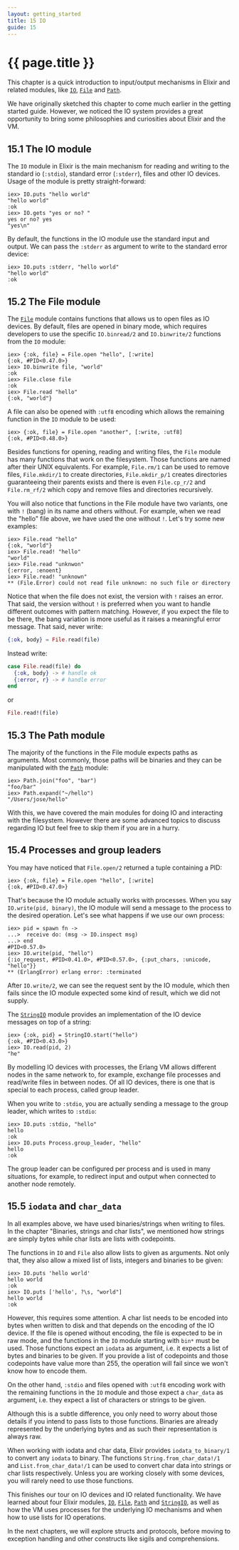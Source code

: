 ```yaml
---
layout: getting_started
title: 15 IO
guide: 15
---
```


# {{ page.title }}

This chapter is a quick introduction to input/output mechanisms in Elixir and related modules, like [`IO`](/docs/stable/IO.html), [`File`](/docs/stable/File.html) and [`Path`](/docs/stable/Path.html).

We have originally sketched this chapter to come much earlier in the getting started guide. However, we noticed the IO system provides a great opportunity to bring some philosophies and curiosities about Elixir and the VM.

## 15.1 The IO module

The `IO` module in Elixir is the main mechanism for reading and writing to the standard io (`:stdio`), standard error (`:stderr`), files and other IO devices. Usage of the module is pretty straight-forward:

```iex
iex> IO.puts "hello world"
"hello world"
:ok
iex> IO.gets "yes or no? "
yes or no? yes
"yes\n"
```

By default, the functions in the IO module use the standard input and output. We can pass the `:stderr` as argument to write to the standard error device:

```iex
iex> IO.puts :stderr, "hello world"
"hello world"
:ok
```

## 15.2 The File module

The [`File`](/docs/stable/File.html) module contains functions that allows us to open files as IO devices. By default, files are opened in binary mode, which requires developers to use the specific `IO.binread/2` and `IO.binwrite/2` functions from the `IO` module:

```iex
iex> {:ok, file} = File.open "hello", [:write]
{:ok, #PID<0.47.0>}
iex> IO.binwrite file, "world"
:ok
iex> File.close file
:ok
iex> File.read "hello"
{:ok, "world"}
```

A file can also be opened with `:utf8` encoding which allows the remaining function in the `IO` module to be used:

```iex
iex> {:ok, file} = File.open "another", [:write, :utf8]
{:ok, #PID<0.48.0>}
```

Besides functions for opening, reading and writing files, the `File` module has many functions that work on the filesystem. Those functions are named after their UNIX equivalents. For example, `File.rm/1` can be used to remove files, `File.mkdir/1` to create directories, `File.mkdir_p/1` creates directories guaranteeing their parents exists and there is even `File.cp_r/2` and `File.rm_rf/2` which copy and remove files and directories recursively.

You will also notice that functions in the File module have two variants, one with `!` (bang) in its name and others without. For example, when we read the "hello" file above, we have used the one without `!`. Let's try some new examples:

```iex
iex> File.read "hello"
{:ok, "world"}
iex> File.read! "hello"
"world"
iex> File.read "unknwon"
{:error, :enoent}
iex> File.read! "unknown"
** (File.Error) could not read file unknown: no such file or directory
```

Notice that when the file does not exist, the version with `!` raises an error. That said, the version without `!` is preferred when you want to handle different outcomes with pattern matching. However, if you expect the file to be there, the bang variation is more useful as it raises a meaningful error message. That said, never write:

```elixir
{:ok, body} = File.read(file)
```

Instead write:

```elixir
case File.read(file) do
  {:ok, body} -> # handle ok
  {:error, r} -> # handle error
end
```

or

```elixir
File.read!(file)
```

## 15.3 The Path module

The majority of the functions in the File module expects paths as arguments. Most commonly, those paths will be binaries and they can be manipulated with the [`Path`](/docs/stable/Path.html) module:

```iex
iex> Path.join("foo", "bar")
"foo/bar"
iex> Path.expand("~/hello")
"/Users/jose/hello"
```

With this, we have covered the main modules for doing IO and interacting with the filesystem. However there are some advanced topics to discuss regarding IO but feel free to skip them if you are in a hurry.

## 15.4 Processes and group leaders

You may have noticed that `File.open/2` returned a tuple containing a PID:

```iex
iex> {:ok, file} = File.open "hello", [:write]
{:ok, #PID<0.47.0>}
```

That's because the IO module actually works with processes. When you say `IO.write(pid, binary)`, the IO module will send a message to the process to the desired operation. Let's see what happens if we use our own process:

```iex
iex> pid = spawn fn ->
...>  receive do: (msg -> IO.inspect msg)
...> end
#PID<0.57.0>
iex> IO.write(pid, "hello")
{:io_request, #PID<0.41.0>, #PID<0.57.0>, {:put_chars, :unicode, "hello"}}
** (ErlangError) erlang error: :terminated
```

After `IO.write/2`, we can see the request sent by the IO module, which then fails since the IO module expected some kind of result, which we did not supply.

The [`StringIO`](/docs/stable/StringIO.html) module provides an implementation of the IO device messages on top of a string:

```iex
iex> {:ok, pid} = StringIO.start("hello")
{:ok, #PID<0.43.0>}
iex> IO.read(pid, 2)
"he"
```

By modelling IO devices with processes, the Erlang VM allows different nodes in the same network to, for example, exchange file processes and read/write files in between nodes. Of all IO devices, there  is one that is special to each process, called group leader.

When you write to `:stdio`, you are actually sending a message to the group leader, which writes to `:stdio`:

```iex
iex> IO.puts :stdio, "hello"
hello
:ok
iex> IO.puts Process.group_leader, "hello"
hello
:ok
```

The group leader can be configured per process and is used in many situations, for example, to redirect input and output when connected to another node remotely.

## 15.5 `iodata` and `char_data`

In all examples above, we have used binaries/strings when writing to files. In the chapter "Binaries, strings and char lists", we mentioned how strings are simply bytes while char lists are lists with codepoints.

The functions in `IO` and `File` also allow lists to given as arguments. Not only that, they also allow a mixed list of lists, integers and binaries to be given:

```iex
iex> IO.puts 'hello world'
hello world
:ok
iex> IO.puts ['hello', ?\s, "world"]
hello world
:ok
```

However, this requires some attention. A char list needs to be encoded into bytes when written to disk and that depends on the encoding of the IO device. If the file is opened without encoding, the file is expected to be in raw mode, and the functions in the `IO` module starting with `bin*` must be used. Those functions expect an `iodata` as argument, i.e. it expects a list of bytes and binaries to be given. If you provide a list of codepoints and those codepoints have value more than 255, the operation will fail since we won't know how to encode them.

On the other hand, `:stdio` and files opened with `:utf8` encoding work with the remaining functions in the `IO` module and those expect a `char_data` as argument, i.e. they expect a list of characters or strings to be given.

Although this is a subtle difference, you only need to worry about those details if you intend to pass lists to those functions. Binaries are already represented by the underlying bytes and as such their representation is always raw.

When working with iodata and char data, Elixir provides `iodata_to_binary/1` to convert any `iodata` to binary. The functions `String.from_char_data!/1` and `List.from_char_data!/1` can be used to convert char data into strings or char lists respectively. Unless you are working closely with some devices, you will rarely need to use those functions.

This finishes our tour on IO devices and IO related functionality. We have learned about four Elixir modules, [`IO`](/docs/stable/IO.html), [`File`](/docs/stable/File.html), [`Path`](/docs/stable/Path.html) and [`StringIO`](/docs/stable/StringIO.html), as well as how the VM uses processes for the underlying IO mechanisms and when how to use lists for IO operations.

In the next chapters, we will explore structs and protocols, before moving to exception handling and other constructs like sigils and comprehensions.
